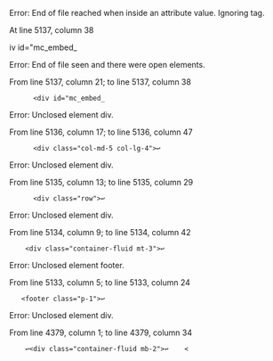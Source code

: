 Error: End of file reached when inside an attribute value. Ignoring tag.

At line 5137, column 38

iv id="mc_embed_

Error: End of file seen and there were open elements.

From line 5137, column 21; to line 5137, column 38

          <div id="mc_embed_

Error: Unclosed element div.

From line 5136, column 17; to line 5136, column 47

          <div class="col-md-5 col-lg-4">↩     

Error: Unclosed element div.

From line 5135, column 13; to line 5135, column 29

          <div class="row">↩     

Error: Unclosed element div.

From line 5134, column 9; to line 5134, column 42

        <div class="container-fluid mt-3">↩     

Error: Unclosed element footer.

From line 5133, column 5; to line 5133, column 24

       <footer class="p-1">↩     

Error: Unclosed element div.

From line 4379, column 1; to line 4379, column 34

        ↩<div class="container-fluid mb-2">↩    <